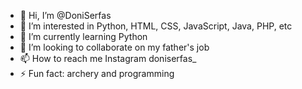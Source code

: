 - 👋 Hi, I’m @DoniSerfas
- 👀 I’m interested in Python, HTML, CSS, JavaScript, Java, PHP, etc
- 🌱 I’m currently learning Python
- 💞️ I’m looking to collaborate on my father's job
- 📫 How to reach me Instagram doniserfas_
- ⚡ Fun fact: archery and programming

<!---
DoniSerfas/DoniSerfas is a ✨ special ✨ repository because its `README.md` (this file) appears on your GitHub profile.
You can click the Preview link to take a look at your changes.
--->
